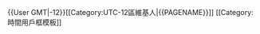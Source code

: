 {{User GMT|-12}}<includeonly>[[Category:UTC-12區維基人|{{PAGENAME}}]]</includeonly><noinclude>
[[Category:時間用戶框模板]]
</noinclude>